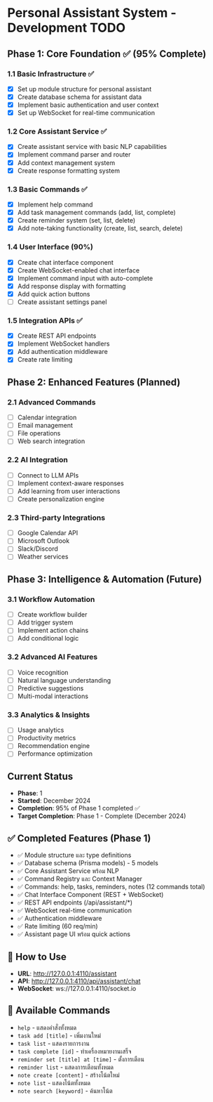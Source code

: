 # Personal Assistant System - Development TODO

## Phase 1: Core Foundation ✅ (95% Complete)

### 1.1 Basic Infrastructure ✅

- [x] Set up module structure for personal assistant
- [x] Create database schema for assistant data
- [x] Implement basic authentication and user context
- [x] Set up WebSocket for real-time communication

### 1.2 Core Assistant Service ✅

- [x] Create assistant service with basic NLP capabilities
- [x] Implement command parser and router
- [x] Add context management system
- [x] Create response formatting system

### 1.3 Basic Commands ✅

- [x] Implement help command
- [x] Add task management commands (add, list, complete)
- [x] Create reminder system (set, list, delete)
- [x] Add note-taking functionality (create, list, search, delete)

### 1.4 User Interface (90%)

- [x] Create chat interface component
- [x] Create WebSocket-enabled chat interface
- [x] Implement command input with auto-complete
- [x] Add response display with formatting
- [x] Add quick action buttons
- [ ] Create assistant settings panel

### 1.5 Integration APIs ✅

- [x] Create REST API endpoints
- [x] Implement WebSocket handlers
- [x] Add authentication middleware
- [x] Create rate limiting

## Phase 2: Enhanced Features (Planned)

### 2.1 Advanced Commands

- [ ] Calendar integration
- [ ] Email management
- [ ] File operations
- [ ] Web search integration

### 2.2 AI Integration

- [ ] Connect to LLM APIs
- [ ] Implement context-aware responses
- [ ] Add learning from user interactions
- [ ] Create personalization engine

### 2.3 Third-party Integrations

- [ ] Google Calendar API
- [ ] Microsoft Outlook
- [ ] Slack/Discord
- [ ] Weather services

## Phase 3: Intelligence & Automation (Future)

### 3.1 Workflow Automation

- [ ] Create workflow builder
- [ ] Add trigger system
- [ ] Implement action chains
- [ ] Add conditional logic

### 3.2 Advanced AI Features

- [ ] Voice recognition
- [ ] Natural language understanding
- [ ] Predictive suggestions
- [ ] Multi-modal interactions

### 3.3 Analytics & Insights

- [ ] Usage analytics
- [ ] Productivity metrics
- [ ] Recommendation engine
- [ ] Performance optimization

## Current Status

- **Phase**: 1
- **Started**: December 2024
- **Completion**: 95% of Phase 1 completed ✅
- **Target Completion**: Phase 1 - Complete (December 2024)

## ✅ Completed Features (Phase 1)

- ✅ Module structure และ type definitions
- ✅ Database schema (Prisma models) - 5 models
- ✅ Core Assistant Service พร้อม NLP
- ✅ Command Registry และ Context Manager
- ✅ Commands: help, tasks, reminders, notes (12 commands total)
- ✅ Chat Interface Component (REST + WebSocket)
- ✅ REST API endpoints (/api/assistant/\*)
- ✅ WebSocket real-time communication
- ✅ Authentication middleware
- ✅ Rate limiting (60 req/min)
- ✅ Assistant page UI พร้อม quick actions

## 🚀 How to Use

- **URL**: http://127.0.0.1:4110/assistant
- **API**: http://127.0.0.1:4110/api/assistant/chat
- **WebSocket**: ws://127.0.0.1:4110/socket.io

## 📝 Available Commands

- `help` - แสดงคำสั่งทั้งหมด
- `task add [title]` - เพิ่มงานใหม่
- `task list` - แสดงรายการงาน
- `task complete [id]` - ทำเครื่องหมายงานเสร็จ
- `reminder set [title] at [time]` - ตั้งการเตือน
- `reminder list` - แสดงการเตือนทั้งหมด
- `note create [content]` - สร้างโน้ตใหม่
- `note list` - แสดงโน้ตทั้งหมด
- `note search [keyword]` - ค้นหาโน้ต
